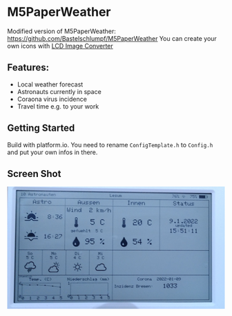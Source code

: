 # M5PaperWeather

Modified version of M5PaperWeather: https://github.com/Bastelschlumpf/M5PaperWeather
You can create your own icons with [LCD Image Converter](https://github.com/riuson/lcd-image-converter) 

## Features:

* Local weather forecast
* Astronauts currently in space 
* Coraona virus incidence
* Travel time e.g. to your work

## Getting Started

Build with platform.io.
You need to rename `ConfigTemplate.h` to `Config.h` and put your own infos in there.

## Screen Shot

![ScreenShot](screenshot.jpeg)

